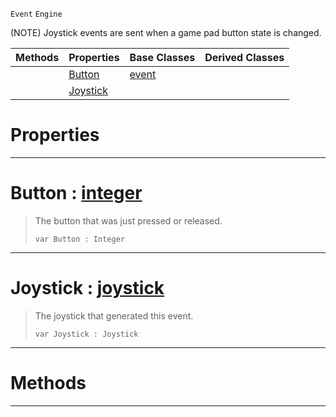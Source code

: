  `Event` `Engine`



(NOTE) Joystick events are sent when a game pad button state is changed.

|Methods|Properties|Base Classes|Derived Classes|
|---|---|---|---|
| |[ Button](joystickevent.md#button-zilch-engine-docum)|[event](event.md)| |
| |[ Joystick](joystickevent.md#joystick-zilch-engine-doc)| | |


 #  Properties


---  
 #  Button : [integer](../nada_base_types/integer.md)

> The button that was just pressed or released.
> ``` lang=cpp, name=Nada
> var Button : Integer


---  
 #  Joystick : [joystick](joystick.md)

> The joystick that generated this event.
> ``` lang=cpp, name=Nada
> var Joystick : Joystick


---  
 #  Methods


---  
 

 